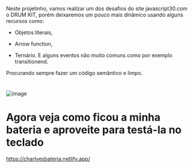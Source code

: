 Neste projetinho, vamos realizar um dos desafios do site javascript30.com o DRUM KIT, porém deixaremos um pouco mais dinâmico usando alguns recursos como:
+ Objetos literais,
- Arrow function, 
+ Ternário.
E alguns eventos não muito comuns como por exemplo transitionend. 

Procurando sempre fazer um código semântico e limpo.

#
#
![image](https://user-images.githubusercontent.com/98665329/222246176-8b516e79-8d1b-4bd5-a67d-d5465eaa1f6f.png)

# Agora veja como ficou a minha bateria e aproveite para testá-la no teclado

https://charlyesbateria.netlify.app/

